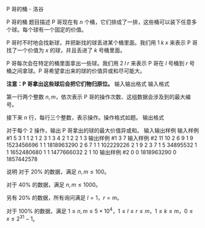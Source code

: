 



P 哥的桶 - 洛谷














P 哥的桶
题目描述
P 哥现在有 $n$ 个桶，它们排成了一排，这些桶可以装下任意多个球。每个球有一个固定的价值。

P 哥时不时地会找新球，并把新找的球丢进某个桶里面。我们用 $1\;k\;x$ 来表示 P 哥找了一个价值为 $x$ 的球，并且丢进了 $k$ 号桶里面。

P 哥每次会在特定的桶里面拿出一些球。我们用 $2\;l\;r$ 来表示 P 哥在 $l$ 号桶到 $r$ 号桶之间拿球。P 哥希望拿出来的球的价值异或和尽可能大。

**注意：P 哥拿出这些球后会把它们物归原位。**
输入输出格式
输入格式

第一行两个整数 $n, m$，依次表示 P 哥的操作次数、这组数据会涉及到的最大编号。

接下来 $n$ 行，每行三个整数，表示操作。操作格式如题。
输出格式

对于每个 2 操作，输出 P 哥拿出的球的最大价值异或和。
输入输出样例
输入样例 #1
5 3
1 1 2
1 2 3
1 3 4
2 1 2
2 1 3
输出样例 #1
3
7
输入样例 #2
11 10
2 6 9
1 9 1523456696
1 1 1818963290
2 6 7
1 1 102229226
2 1 9
2 3 7
1 5 34895532
1 1 1652480680
1 1 1477666032
2 1 10
输出样例 #2
0
0
1818963290
0
1857442578

说明
对于 $20 \%$ 的数据，满足 $n,m\leq 100$。

对于 $40 \%$ 的数据，满足 $n,m\leq 1000$。

另有 $20 \%$ 的数据，所有询问满足 $l=1$，$r=m$。

对于 $100 \%$ 的数据，满足 $1 \le n, m \leq 5 \times 10^4$，$1 \le l\leq r\leq m$，$1 \le k \leq m$，$0 \le x \leq 2^{31}-1$。






